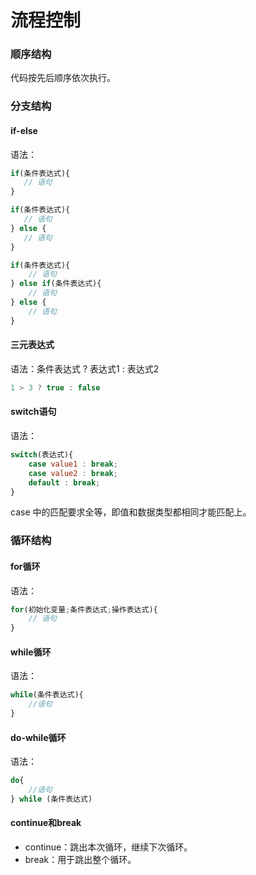 # 流程控制

### 顺序结构

代码按先后顺序依次执行。

### 分支结构

#### if-else

语法：

```javascript
if(条件表达式){
   // 语句
}

if(条件表达式){
   // 语句
} else {
   // 语句    
}

if(条件表达式){
    // 语句
} else if(条件表达式){
    // 语句
} else {
    // 语句
}
```

#### 三元表达式

语法：条件表达式 ? 表达式1 : 表达式2

```javascript
1 > 3 ? true : false
```

#### switch语句

语法：

```javascript
switch(表达式){
	case value1 : break;
	case value2 : break;
	default : break;
}
```

case 中的匹配要求全等，即值和数据类型都相同才能匹配上。

### 循环结构

#### for循环

语法：

```javascript
for(初始化变量;条件表达式;操作表达式){
	// 语句
}
```

#### while循环

语法：

```javascript
while(条件表达式){
	//语句
}
```

#### do-while循环

语法：

```javascript
do{
	//语句
} while (条件表达式)
```

#### continue和break

- continue：跳出本次循环，继续下次循环。
- break：用于跳出整个循环。

